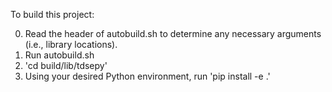 To build this project:

0. Read the header of autobuild.sh to determine any necessary arguments (i.e., library locations).
1. Run autobuild.sh
2. 'cd build/lib/tdsepy'
3. Using your desired Python environment, run 'pip install -e .'
